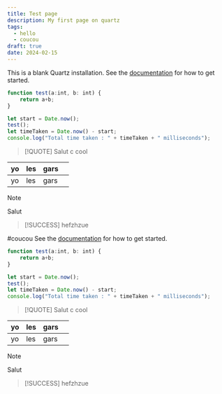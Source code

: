 ```yaml
---
title: Test page
description: My first page on quartz
tags:
  - hello
  - coucou
draft: true
date: 2024-02-15
---
```

	
This is a blank Quartz installation.
See the [documentation](https://quartz.jzhao.xyz) for how to get started.

```typescript
function test(a:int, b: int) {
	return a+b;
}

let start = Date.now();
test();
let timeTaken = Date.now() - start;
console.log("Total time taken : " + timeTaken + " milliseconds");
```

>[!QUOTE]
>Salut c cool

| yo | les | gars |  |
| ---- | ---- | ---- | ---- |
| yo | les | gars |  |
>[!NOTE]
>Salut

>[!SUCCESS]
>hefzhzue





#coucou
See the [documentation](https://quartz.jzhao.xyz) for how to get started.

```typescript
function test(a:int, b: int) {
	return a+b;
}

let start = Date.now();
test();
let timeTaken = Date.now() - start;
console.log("Total time taken : " + timeTaken + " milliseconds");
```

>[!QUOTE]
>Salut c cool

| yo | les | gars |  |
| ---- | ---- | ---- | ---- |
| yo | les | gars |  |
>[!NOTE]
>Salut

>[!SUCCESS]
>hefzhzue

